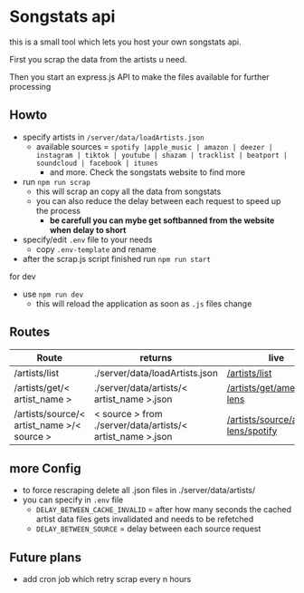 # Songstats api

this is a small tool which lets you host your own songstats api.

First you scrap the data from the artists u need.

Then you start an express.js API to make the files available for further processing

## Howto
- specify artists in ``/server/data/loadArtists.json``
    - available sources = ``spotify |apple_music | amazon | deezer | instagram | tiktok | youtube | shazam | tracklist | beatport | soundcloud | facebook | itunes``
        - and more. Check the songstats website to find more
- run `npm run scrap`
    - this will scrap an copy all the data from songstats
    - you can also reduce the delay between each request to speed up the process
        - **be carefull you can mybe get softbanned from the website when delay to short**
- specify/edit ``.env`` file to your needs
    - copy `.env-template` and rename
- after the scrap.js script finished run `npm run start`

for dev 
- use ``npm run dev`` 
    - this will reload the application as soon as ``.js`` files change


##  Routes

|Route| returns | live |
|--|--|--|
| /artists/list | ./server/data/loadArtists.json | [/artists/list](https://oskar1504.ngrok.io/songstats/artists/list) |
| /artists/get/< artist_name > | ./server/data/artists/< artist_name >.json | [/artists/get/amelie-lens](https://oskar1504.ngrok.io/songstats/artists/get/amelie-lens)|
| /artists/source/< artist_name >/< source > | < source > from ./server/data/artists/< artist_name >.json | [/artists/source/amelie-lens/spotify](https://oskar1504.ngrok.io/songstats/artists/source/amelie-lens/spotify)|

## more Config
- to force rescraping delete all .json files in ./server/data/artists/
- you can specify in ``.env`` file 
    - ``DELAY_BETWEEN_CACHE_INVALID`` = after how many seconds the cached artist data files gets invalidated and needs to be refetched
    - ``DELAY_BETWEEN_SOURCE`` = delay between each source request


## Future plans
- add cron job which retry scrap every n hours